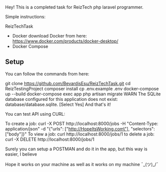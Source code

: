 Hey! This is a completed task for ReizTech php laravel programmer.

Simple instructions:

ReizTechTask

- Docker download Docker from here: https://www.docker.com/products/docker-desktop/
- Docker Compose

## Setup
You can follow the commands from here:

git clone https://github.com/BevardisEsu/ReizTechTask.git
cd ReizTestingProject
composer install
cp .env.example .env
docker-compose up --build
docker-compose exec app php artisan migrate
 WARN  The SQLite database configured for this application does not exist: database/database.sqlite. [Select Yes]
 And that's it!

 You can test API using CURL:

 To create a job: curl -X POST http://localhost:8000/jobs -H "Content-Type: application/json" -d "{\"urls\": [\"http://HopeItsWorking.com\"], \"selectors\": [\"body\"]}"
 To view a job: curl http://localhost:8000/jobs/1
 to delete a job: curl -X DELETE http://localhost:8000/jobs/1

 Surely you can setup a POSTMAN and do it in the app, but this way is easier, I believe

Hope it works on your machine as well as it works on my machine ¯\_(ツ)_/¯
